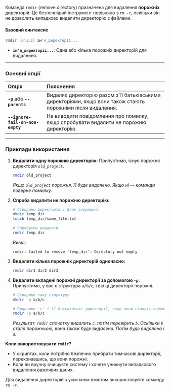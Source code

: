 Команда `rmdir` (remove directory) призначена для видалення **порожніх** директорій. Це безпечніший інструмент порівняно з `rm -r`, оскільки він не дозволить випадково видалити директорію з файлами.

#### **Базовий синтаксис**

```bash
rmdir [опції] ім'я_директорії...
```

*   **`ім'я_директорії...`**: Одна або кілька порожніх директорій для видалення.

---

### **Основні опції**

| Опція | Пояснення |
| :--- | :--- |
| **`-p`** або **`--parents`** | Видаляє директорію разом з її батьківськими директоріями, якщо вони також стають порожніми після видалення. |
| **`--ignore-fail-on-non-empty`** | Не виводити повідомлення про помилку, якщо спробувати видалити не порожню директорію. |

---

### **Приклади використання**

1.  **Видалити одну порожню директорію:**
    Припустимо, існує порожня директорія `old_project`.
    ```bash
    rmdir old_project
    ```
    *Якщо `old_project` порожня, її буде видалено. Якщо ні — команда поверне помилку.*

2.  **Спроба видалити не порожню директорію:**
    ```bash
    # Створимо директорію і файл всередині
    mkdir temp_dir
    touch temp_dir/some_file.txt

    # Спробуємо видалити
    rmdir temp_dir
    ```
    *Вивід:*
    ```
    rmdir: failed to remove 'temp_dir': Directory not empty
    ```

3.  **Видалити кілька порожніх директорій одночасно:**
    ```bash
    rmdir dir1 dir2 dir3
    ```

4.  **Видалити вкладені порожні директорії за допомогою `-p`:**
    Припустимо, у вас є структура `a/b/c`, і всі ці директорії порожні.
    ```bash
    # Створимо таку структуру
    mkdir -p a/b/c

    # Видалимо 'c' і її батьківські директорії, якщо вони стануть порожніми
    rmdir -p a/b/c
    ```
    *Результат: `rmdir` спочатку видалить `c`, потім перевірить `b`. Оскільки `b` стала порожньою, вона також буде видалена. Потім буде видалена і `a`.*

**Коли використовувати `rmdir`?**
*   У скриптах, коли потрібно безпечно прибрати тимчасові директорії, переконавшись, що вони порожні.
*   Коли ви вручну очищуєте систему і хочете уникнути випадкового видалення важливих даних.

Для видалення директорій з усім їхнім вмістом використовуйте команду `rm -r`.
